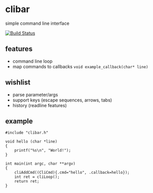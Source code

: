 clibar
======

simple command line interface 


[![Build Status](https://travis-ci.com/pce/clibar.svg?branch=master)](https://travis-ci.com/pce/clibar.svg?branch=master)


features
--------

* command line loop
* map commands to callbacks 
  `void example_callback(char* line)` 

wishlist
--------

* parse parameter/args
* support keys (escape sequences, arrows, tabs)
* history (readline features)


example
-------

~~~
#include "clibar.h"

void hello (char *line)
{
    printf("%s\n", "World!");
}

int main(int argc, char **argv)
{
    cliAddCmd((CliCmd){.cmd="hello", .callback=hello});
    int ret = cliLoop();
    return ret;
}

~~~




